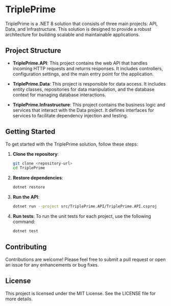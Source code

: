 # TriplePrime

TriplePrime is a .NET 8 solution that consists of three main projects: API, Data, and Infrastructure. This solution is designed to provide a robust architecture for building scalable and maintainable applications.

## Project Structure

- **TriplePrime.API**: This project contains the web API that handles incoming HTTP requests and returns responses. It includes controllers, configuration settings, and the main entry point for the application.
  
- **TriplePrime.Data**: This project is responsible for data access. It includes entity classes, repositories for data manipulation, and the database context for managing database interactions.

- **TriplePrime.Infrastructure**: This project contains the business logic and services that interact with the Data project. It defines interfaces for services to facilitate dependency injection and testing.

## Getting Started

To get started with the TriplePrime solution, follow these steps:

1. **Clone the repository**:
   ```bash
   git clone <repository-url>
   cd TriplePrime
   ```

2. **Restore dependencies**:
   ```bash
   dotnet restore
   ```

3. **Run the API**:
   ```bash
   dotnet run --project src/TriplePrime.API/TriplePrime.API.csproj
   ```

4. **Run tests**:
   To run the unit tests for each project, use the following command:
   ```bash
   dotnet test
   ```

## Contributing

Contributions are welcome! Please feel free to submit a pull request or open an issue for any enhancements or bug fixes.

## License

This project is licensed under the MIT License. See the LICENSE file for more details.